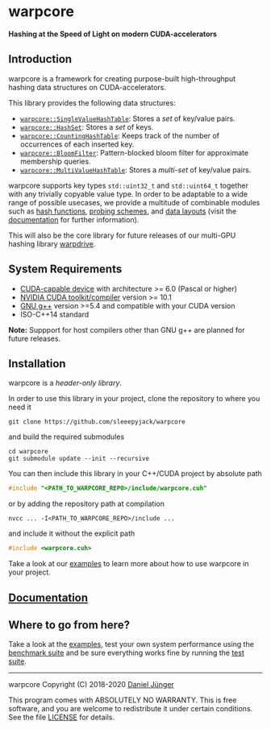# warpcore

**Hashing at the Speed of Light on modern CUDA-accelerators**

## Introduction
warpcore is a framework for creating purpose-built high-throughput hashing data structures on CUDA-accelerators.

This library provides the following data structures:
- [`warpcore::SingleValueHashTable`](include/single_value_hash_table.cuh): Stores a *set* of key/value pairs.
- [`warpcore::HashSet`](include/hash_set.cuh): Stores a *set* of keys.
- [`warpcore::CountingHashTable`](include/counting_hash_table.cuh): Keeps track of the number of occurrences of each inserted key.
- [`warpcore::BloomFilter`](include/bloom_filter.cuh): Pattern-blocked bloom filter for approximate membership queries.
- [`warpcore::MultiValueHashTable`](include/multi_value_hash_table.cuh): Stores a *multi-set* of key/value pairs.

warpcore supports key types `std::uint32_t` and `std::uint64_t` together with any trivially copyable value type. In order to be adaptable to a wide range of possible usecases, we provide a multitude of combinable modules such as [hash functions](include/hashers.cuh), [probing schemes](include/probing_schemes.cuh), and [data layouts](include/storage.cuh) (visit the [documentation](https://sleeepyjack.github.io/warpcore/) for further information).

This will also be the core library for future releases of our multi-GPU hashing library [warpdrive](https://ieeexplore.ieee.org/document/8425198/).

## System Requirements
- [CUDA-capable device](https://developer.nvidia.com/cuda-gpus) with architecture >= 6.0 (Pascal or higher)
- [NVIDIA CUDA toolkit/compiler](https://developer.nvidia.com/cuda-toolkit) version >= 10.1
- [GNU g++](https://gcc.gnu.org/) version >=5.4 and compatible with your CUDA version
- ISO-C++14 standard

**Note:** Suppport for host compilers other than GNU g++ are planned for future releases.

## Installation
warpcore is a *header-only library*.

In order to use this library in your project, clone the repository to where you need it
```console
git clone https://github.com/sleeepyjack/warpcore
```
and build the required submodules
```console
cd warpcore
git submodule update --init --recursive
```
You can then include this library in your C++/CUDA project by absolute path
```cpp
#include "<PATH_TO_WARPCORE_REPO>/include/warpcore.cuh"
```
or by adding the repository path at compilation
```console
nvcc ... -I<PATH_TO_WARPCORE_REPO>/include ...
```
and include it without the explicit path
```cpp
#include <warpcore.cuh>
```

Take a look at our [examples](examples/README.md) to learn more about how to use warpcore in your project.

## [Documentation](docs/index.html)

## Where to go from here?
Take a look at the [examples](examples/README.md), test your own system performance using the [benchmark suite](benchmark/README.md) and be sure everything works fine by running the [test suite](test/README.md).
***
warpcore Copyright (C) 2018-2020 [Daniel Jünger](https://github.com/sleeepyjack)

This program comes with ABSOLUTELY NO WARRANTY.
This is free software, and you are welcome to redistribute it under certain
conditions. See the file [LICENSE](LICENSE.txt) for details.

[repository]: https://github.com/sleeepyjack/warpcore


